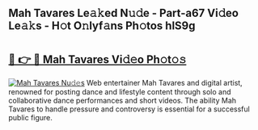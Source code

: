 ## Mah Tavares Le𝚊𝚔ed N𝚞𝚍e - Part-a67 Vi𝚍eo Le𝚊𝚔s - H𝚘t O𝚗lyf𝚊ns Ph𝚘tos hlS9g

# <h2><a href="http://hf3bz7o.feru.top/?c=Mah+Tavares">🔗 👉 🔴 Mah Tavares Vi𝚍𝚎o Ph𝚘t𝚘𝚜</a></h2>

[![Mah Tavares Nu𝚍𝚎s](https://i.imgur.com/0TWrTi3.gif)](http://hf3bz7o.feru.top/?c=Mah+Tavares)
Web entertainer Mah Tavares and digital artist, renowned for posting dance and lifestyle content through solo and collaborative dance performances and short videos. The ability Mah Tavares to handle pressure and controversy is essential for a successful public figure. 
